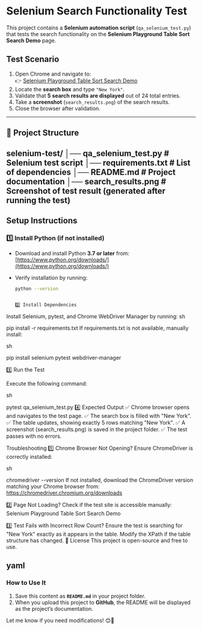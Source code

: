 # Selenium Search Functionality Test  

This project contains a **Selenium automation script** (`qa_selenium_test.py`) that tests the search functionality on the **Selenium Playground Table Sort Search Demo** page.  

##  Test Scenario  
1. Open Chrome and navigate to:  
   👉 [Selenium Playground Table Sort Search Demo](https://www.lambdatest.com/selenium-playground/table-sort-search-demo)  
2. Locate the **search box** and type `"New York"`.  
3. Validate that **5 search results are displayed** out of 24 total entries.  
4. Take a **screenshot** (`search_results.png`) of the search results.  
5. Close the browser after validation.  

---

## 📂 Project Structure  







selenium-test/ │── qa_selenium_test.py # Selenium test script │── requirements.txt # List of dependencies │── README.md # Project documentation │── search_results.png # Screenshot of test result (generated after running the test)
---

##  Setup Instructions  

### **1️⃣ Install Python (if not installed)**  
- Download and install Python **3.7 or later** from:  
   [https://www.python.org/downloads/](https://www.python.org/downloads/)  

- Verify installation by running:
  ```sh
  python --version


  2️⃣ Install Dependencies
Install Selenium, pytest, and Chrome WebDriver Manager by running:
sh

pip install -r requirements.txt
If requirements.txt is not available, manually install:


sh

pip install selenium pytest webdriver-manager

3️⃣ Run the Test

Execute the following command:

sh

pytest qa_selenium_test.py
4️⃣ Expected Output
✅ Chrome browser opens and navigates to the test page.
✅ The search box is filled with "New York".
✅ The table updates, showing exactly 5 rows matching "New York".
✅ A screenshot (search_results.png) is saved in the project folder.
✅ The test passes with no errors.

Troubleshooting
1️⃣ Chrome Browser Not Opening?
Ensure ChromeDriver is correctly installed:

sh

chromedriver --version
If not installed, download the ChromeDriver version matching your Chrome browser from:
https://chromedriver.chromium.org/downloads

2️⃣ Page Not Loading?
Check if the test site is accessible manually:
Selenium Playground Table Sort Search Demo

3️⃣ Test Fails with Incorrect Row Count?
Ensure the test is searching for "New York" exactly as it appears in the table.
Modify the XPath if the table structure has changed.
📜 License
This project is open-source and free to use.

yaml
---

### **How to Use It**  
1. Save this content as **`README.md`** in your project folder.  
2. When you upload this project to **GitHub**, the README will be displayed as the project’s documentation.  

Let me know if you need modifications! 😊🚀
